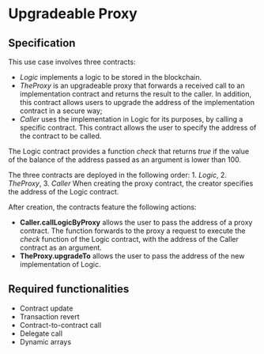 # Upgradeable Proxy

## Specification

This use case involves three contracts:
- *Logic* implements a logic to be stored in the blockchain. 
- *TheProxy* is an upgradeable proxy that forwards a received call to
an implementation contract and returns the result to the caller. In addition, this contract
allows users to upgrade the address of the implementation contract in a secure way;
- *Caller* uses the implementation in Logic for its purposes, by calling a specific contract.
This contract allows the user to specify the address of the contract to be called.

The Logic contract provides a function *check* that returns *true* if the value of the 
balance of the address passed as an argument is lower than 100.

The three contracts are deployed in the following order: 1. *Logic*, 2. *TheProxy*, 3. *Caller*
When creating the proxy contract, the creator specifies the address of the Logic contract.

After creation, the contracts feature the following actions:
- **Caller.callLogicByProxy** allows the user to pass the address of a proxy contract.
The function forwards to the proxy a request to execute the *check* function of the Logic contract,
with the address of the Caller contract as an argument.  
- **TheProxy.upgradeTo** allows the user to pass the address of the new implementation of Logic.

## Required functionalities
- Contract update
- Transaction revert
- Contract-to-contract call
- Delegate call
- Dynamic arrays
